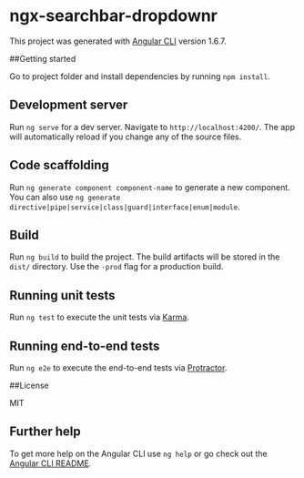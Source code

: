 # ngx-searchbar-dropdownr

This project was generated with [Angular CLI](https://github.com/angular/angular-cli) version 1.6.7.

##Getting started

Go to project folder and install dependencies by running `npm install`.

## Development server

Run `ng serve` for a dev server. Navigate to `http://localhost:4200/`. The app will automatically reload if you change any of the source files.

## Code scaffolding

Run `ng generate component component-name` to generate a new component. You can also use `ng generate directive|pipe|service|class|guard|interface|enum|module`.

## Build

Run `ng build` to build the project. The build artifacts will be stored in the `dist/` directory. Use the `-prod` flag for a production build.

## Running unit tests

Run `ng test` to execute the unit tests via [Karma](https://karma-runner.github.io).

## Running end-to-end tests

Run `ng e2e` to execute the end-to-end tests via [Protractor](http://www.protractortest.org/).

##License

MIT

## Further help

To get more help on the Angular CLI use `ng help` or go check out the [Angular CLI README](https://github.com/angular/angular-cli/blob/master/README.md).

